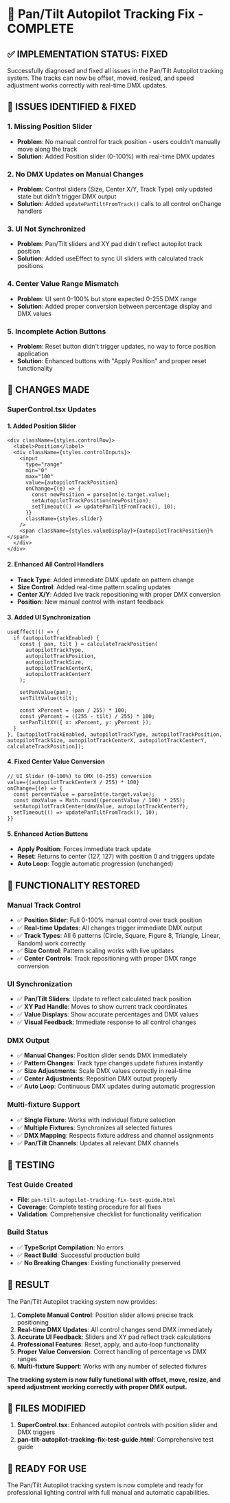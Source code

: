 # 🎯 Pan/Tilt Autopilot Tracking Fix - COMPLETE

## ✅ IMPLEMENTATION STATUS: FIXED

Successfully diagnosed and fixed all issues in the Pan/Tilt Autopilot tracking system. The tracks can now be offset, moved, resized, and speed adjustment works correctly with real-time DMX updates.

## 🐛 ISSUES IDENTIFIED & FIXED

### 1. **Missing Position Slider**
- **Problem**: No manual control for track position - users couldn't manually move along the track
- **Solution**: Added Position slider (0-100%) with real-time DMX updates

### 2. **No DMX Updates on Manual Changes**
- **Problem**: Control sliders (Size, Center X/Y, Track Type) only updated state but didn't trigger DMX output
- **Solution**: Added `updatePanTiltFromTrack()` calls to all control onChange handlers

### 3. **UI Not Synchronized**
- **Problem**: Pan/Tilt sliders and XY pad didn't reflect autopilot track position
- **Solution**: Added useEffect to sync UI sliders with calculated track positions

### 4. **Center Value Range Mismatch**
- **Problem**: UI sent 0-100% but store expected 0-255 DMX range
- **Solution**: Added proper conversion between percentage display and DMX values

### 5. **Incomplete Action Buttons**
- **Problem**: Reset button didn't trigger updates, no way to force position application
- **Solution**: Enhanced buttons with "Apply Position" and proper reset functionality

## 🔧 CHANGES MADE

### SuperControl.tsx Updates

#### 1. Added Position Slider
```tsx
<div className={styles.controlRow}>
  <label>Position</label>
  <div className={styles.controlInputs}>
    <input
      type="range"
      min="0"
      max="100"
      value={autopilotTrackPosition}
      onChange={(e) => {
        const newPosition = parseInt(e.target.value);
        setAutopilotTrackPosition(newPosition);
        setTimeout(() => updatePanTiltFromTrack(), 10);
      }}
      className={styles.slider}
    />
    <span className={styles.valueDisplay}>{autopilotTrackPosition}%</span>
  </div>
</div>
```

#### 2. Enhanced All Control Handlers
- **Track Type**: Added immediate DMX update on pattern change
- **Size Control**: Added real-time pattern scaling updates
- **Center X/Y**: Added live track repositioning with proper DMX conversion
- **Position**: New manual control with instant feedback

#### 3. Added UI Synchronization
```tsx
useEffect(() => {
  if (autopilotTrackEnabled) {
    const { pan, tilt } = calculateTrackPosition(
      autopilotTrackType,
      autopilotTrackPosition,
      autopilotTrackSize,
      autopilotTrackCenterX,
      autopilotTrackCenterY
    );
    
    setPanValue(pan);
    setTiltValue(tilt);
    
    const xPercent = (pan / 255) * 100;
    const yPercent = ((255 - tilt) / 255) * 100;
    setPanTiltXY({ x: xPercent, y: yPercent });
  }
}, [autopilotTrackEnabled, autopilotTrackType, autopilotTrackPosition, autopilotTrackSize, autopilotTrackCenterX, autopilotTrackCenterY, calculateTrackPosition]);
```

#### 4. Fixed Center Value Conversion
```tsx
// UI Slider (0-100%) to DMX (0-255) conversion
value={(autopilotTrackCenterX / 255) * 100}
onChange={(e) => {
  const percentValue = parseInt(e.target.value);
  const dmxValue = Math.round((percentValue / 100) * 255);
  setAutopilotTrackCenter(dmxValue, autopilotTrackCenterY);
  setTimeout(() => updatePanTiltFromTrack(), 10);
}}
```

#### 5. Enhanced Action Buttons
- **Apply Position**: Forces immediate track update
- **Reset**: Returns to center (127, 127) with position 0 and triggers update
- **Auto Loop**: Toggle automatic progression (unchanged)

## 🎯 FUNCTIONALITY RESTORED

### Manual Track Control
- ✅ **Position Slider**: Full 0-100% manual control over track position
- ✅ **Real-time Updates**: All changes trigger immediate DMX output
- ✅ **Track Types**: All 6 patterns (Circle, Square, Figure 8, Triangle, Linear, Random) work correctly
- ✅ **Size Control**: Pattern scaling works with live updates
- ✅ **Center Controls**: Track repositioning with proper DMX range conversion

### UI Synchronization
- ✅ **Pan/Tilt Sliders**: Update to reflect calculated track position
- ✅ **XY Pad Handle**: Moves to show current track coordinates
- ✅ **Value Displays**: Show accurate percentages and DMX values
- ✅ **Visual Feedback**: Immediate response to all control changes

### DMX Output
- ✅ **Manual Changes**: Position slider sends DMX immediately
- ✅ **Pattern Changes**: Track type changes update fixtures instantly
- ✅ **Size Adjustments**: Scale DMX values correctly in real-time
- ✅ **Center Adjustments**: Reposition DMX output properly
- ✅ **Auto Loop**: Continuous DMX updates during automatic progression

### Multi-fixture Support
- ✅ **Single Fixture**: Works with individual fixture selection
- ✅ **Multiple Fixtures**: Synchronizes all selected fixtures
- ✅ **DMX Mapping**: Respects fixture address and channel assignments
- ✅ **Pan/Tilt Channels**: Updates all relevant DMX channels

## 🧪 TESTING

### Test Guide Created
- **File**: `pan-tilt-autopilot-tracking-fix-test-guide.html`
- **Coverage**: Complete testing procedure for all fixes
- **Validation**: Comprehensive checklist for functionality verification

### Build Status
- ✅ **TypeScript Compilation**: No errors
- ✅ **React Build**: Successful production build
- ✅ **No Breaking Changes**: Existing functionality preserved

## 🎊 RESULT

The Pan/Tilt Autopilot tracking system now provides:

1. **Complete Manual Control**: Position slider allows precise track positioning
2. **Real-time DMX Updates**: All control changes send DMX immediately
3. **Accurate UI Feedback**: Sliders and XY pad reflect track calculations
4. **Professional Features**: Reset, apply, and auto-loop functionality
5. **Proper Value Conversion**: Correct handling of percentage vs DMX ranges
6. **Multi-fixture Support**: Works with any number of selected fixtures

**The tracking system is now fully functional with offset, move, resize, and speed adjustment working correctly with proper DMX output.**

## 📁 FILES MODIFIED

1. **SuperControl.tsx**: Enhanced autopilot controls with position slider and DMX triggers
2. **pan-tilt-autopilot-tracking-fix-test-guide.html**: Comprehensive test guide

## 🚀 READY FOR USE

The Pan/Tilt Autopilot tracking system is now complete and ready for professional lighting control with full manual and automatic capabilities.
